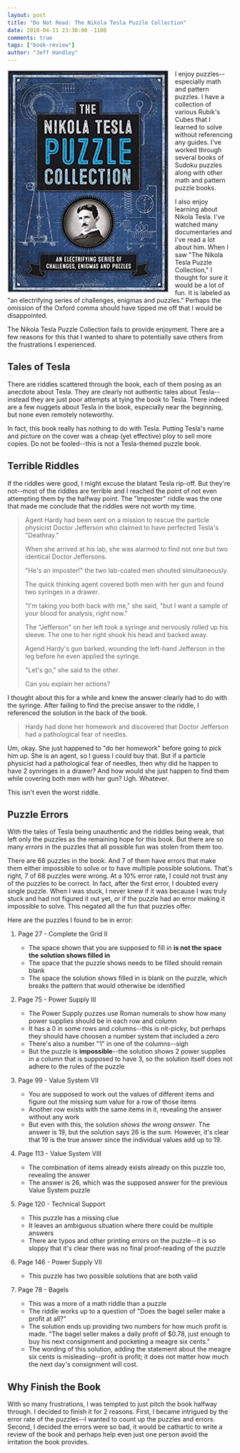 ```yaml
---
layout: post
title: "Do Not Read: The Nikola Tesla Puzzle Collection"
date: 2018-04-11 23:30:00 -1100
comments: true
tags: ["book-review"]
author: "Jeff Handley"
---
```

<img src="/img/postimages/2018-04-11-nikola-tesla-puzzle-collection/book-cover.jpg" style="float:left; margin-right: 1em;" alt="The Nikola Tesla Puzzle Collection" /> I enjoy puzzles--especially math and pattern puzzles. I have a collection of various Rubik's Cubes that I learned to solve without referencing any guides. I've worked through several books of Sudoku puzzles along with other math and pattern puzzle books.

I also enjoy learning about Nikola Tesla. I've watched many documentaries and I've read a lot about him. When I saw "The Nikola Tesla Puzzle Collection," I thought for sure it would be a lot of fun. It is labeled as "an electrifying series of challenges, enigmas and puzzles." Perhaps the omission of the Oxford comma should have tipped me off that I would be disappointed.

The Nikola Tesla Puzzle Collection fails to provide enjoyment. There are a few reasons for this that I wanted to share to potentially save others from the frustrations I experienced.

## Tales of Tesla

There are riddles scattered through the book, each of them posing as an anecdote about Tesla. They are clearly not authentic tales about Tesla--instead they are just poor attempts at tying the book to Tesla. There indeed are a few nuggets about Tesla in the book, especially near the beginning, but none even remotely noteworthy.

In fact, this book really has nothing to do with Tesla. Putting Tesla's name and picture on the cover was a cheap (yet effective) ploy to sell more copies. Do not be fooled--this is not a Tesla-themed puzzle book.

## Terrible Riddles

If the riddles were good, I might excuse the blatant Tesla rip-off. But they're not--most of the riddles are terrible and I reached the point of not even attempting them by the halfway point. The "Imposter" riddle was the one that made me conclude that the riddles were not worth my time.

> Agent Hardy had been sent on a mission to rescue the particle physicist Doctor Jefferson who claimed to have perfected Tesla's "Deathray."
>
> When she arrived at his lab, she was alarmed to find not one but two identical Doctor Jeffersons.
>
> "He's an imposter!" the two lab-coated men shouted simultaneously.
>
> The quick thinking agent covered both men with her gun and found two syringes in a drawer.
>
> "I'm taking you both back with me," she said, "but I want a sample of your blood for analysis, right now."
>
> The "Jefferson" on her left took a syringe and nervously rolled up his sleeve. The one to her right shook his head and backed away.
>
> Agend Hardy's gun barked, wounding the left-hand Jefferson in the leg before he even applied the syringe.
>
> "Let's go," she said to the other.
>
> Can you explain her actions?

I thought about this for a while and knew the answer clearly had to do with the syringe. After failing to find the precise answer to the riddle, I referenced the solution in the back of the book.

> Hardy had done her homework and discovered that Doctor Jefferson had a pathological fear of needles.

Um, okay. She just happened to "do her homework" before going to pick him up. She is an agent, so I guess I could buy that. But if a particle physicist had a pathological fear of needles, then why did he happen to have 2 synringes in a drawer? And how would she just happen to find them while covering both men with her gun? Ugh. Whatever.

This isn't even the worst riddle.

## Puzzle Errors

With the tales of Tesla being unauthentic and the riddles being weak, that left only the puzzles as the remaining hope for this book. But there are so many _errors_ in the puzzles that all possible fun was stolen from them too.

There are 68 puzzles in the book. And 7 of them have errors that make them either impossible to solve or to have multiple possible solutions. That's right, 7 of 68 puzzles were wrong. At a 10% error rate, I could not trust any of the puzzles to be correct. In fact, after the first error, I doubted every single puzzle. When I was stuck, I never knew if it was because I was truly stuck and had not figured it out yet, or if the puzzle had an error making it impossible to solve. This negated all the fun that puzzles offer.

Here are the puzzles I found to be in error:

1. Page 27 - Complete the Grid II
    * The space shown that you are supposed to fill in **is not the space the solution shows filled in**
    * The space that the puzzle shows needs to be filled should remain blank
    * The space the solution shows filled in is blank on the puzzle, which breaks the pattern that would otherwise be identified

2. Page 75 - Power Supply III
    * The Power Supply puzzes use Roman numerals to show how many power supplies should be in each row and column
    * It has a 0 in some rows and columns--this is nit-picky, but perhaps they should have choosen a number system that included a zero
    * There's also a number "1" in one of the columns--sigh
    * But the puzzle is **impossible**--the solution shows 2 power supplies in a column that is supposed to have 3, so the solution itself does not adhere to the rules of the puzzle

3. Page 99 - Value System VII
    * You are supposed to work out the values of different items and figure out the missing sum value for a row of those items
    * Another row exists with the same items in it, revealing the answer without any work
    * But even with this, the solution *shows the wrong answer*. The answer is 19, but the solution says 26 is the sum. However, it's clear that 19 is the true answer since the individual values add up to 19.

4. Page 113 - Value System VIII
    * The combination of items already exists already on this puzzle too, revealing the answer
    * The answer is 26, which was the supposed answer for the previous Value System puzzle

5. Page 120 - Technical Support
    * This puzzle has a missing clue
    * It leaves an ambiguous situation where there could be multiple answers
    * There are typos and other printing errors on the puzzle--it is so sloppy that it's clear there was no final proof-reading of the puzzle

6. Page 146 - Power Supply VII
    * This puzzle has two possible solutions that are both valid

7. Page 78 - Bagels
    * This was a more of a math riddle than a puzzle
    * The riddle works up to a question of "Does the bagel seller make a profit at all?"
    * The solution ends up providing two numbers for how much profit is made. "The bagel seller makes a daily profit of $0.78, just enough to buy his next consignment and pocketing a meagre six cents."
    * The wording of this solution, adding the statement about the meagre six cents is misleading--profit is profit; it does not matter how much the next day's consignment will cost.

## Why Finish the Book

With so many frustrations, I was tempted to just pitch the book halfway through. I decided to finish it for 2 reasons. First, I became intrigued by the error rate of the puzzles--I wanted to count up the puzzles and errors. Second, I decided the errors were so bad, it would be cathartic to write a review of the book and perhaps help even just one person avoid the irritation the book provides.

